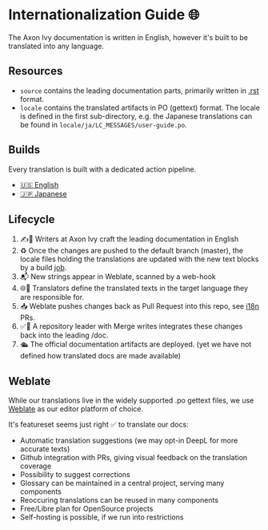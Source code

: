 # Internationalization Guide 🌐️

The Axon Ivy documentation is written in English, 
however it's built to be translated into any language.

## Resources

- `source` contains the leading documentation parts, primarily written in [.rst](guide.md) format.
- `locale` contains the translated artifacts in PO (gettext) format. 
The locale is defined in the first sub-directory, e.g. the Japanese translations can be found in `locale/ja/LC_MESSAGES/user-guide.po`.

## Builds

Every translation is built with a dedicated action pipeline.

- [🇺🇸️ English](../.github/workflows/ci.yml)
- [🇯🇵️ Japanese](../.github/workflows/ja.yml)

## Lifecycle

1. ✍️🙂️ Writers at Axon Ivy craft the leading documentation in English 
2. ♻️ Once the changes are pushed to the default branch (master), 
the locale files holding the translations are updated with the new text blocks by a build [job](../.github/workflows/po.yml).
3. 📬️ New strings appear in Weblate, scanned by a web-hook
4. 🌐️🙂️ Translators define the translated texts in the target language they are responsible for.
5. 📥️ Weblate pushes changes back as Pull Request into this repo, see [i18n](https://github.com/axonivy/doc/pulls?q=is%3Apr+label%3Ai18n) PRs.
6. ✅️🙂️ A repository leader with Merge writes integrates these changes back into the leading /doc.
7. 🛳️ The official documentation artifacts are deployed. (yet we have not defined how translated docs are made available)

## Weblate

While our translations live in the widely supported .po gettext files,
we use [Weblate](https://hosted.weblate.org/projects/doc-libre/userguide/) as our editor platform of choice.

It's featureset seems just right ✅️ to translate our docs:

- Automatic translation suggestions (we may opt-in DeepL for more accurate texts)
- Github integration with PRs, giving visual feedback on the translation coverage
- Possibility to suggest corrections
- Glossary can be maintained in a central project, serving many components
- Reoccuring translations can be reused in many components
- Free/Libre plan for OpenSource projects
- Self-hosting is possible, if we run into restrictions
